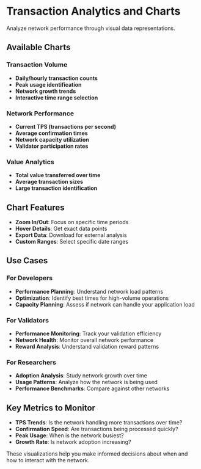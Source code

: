 # Transaction Analytics and Charts

Analyze network performance through visual data representations.

## Available Charts

### Transaction Volume
- **Daily/hourly transaction counts**
- **Peak usage identification**
- **Network growth trends**
- **Interactive time range selection**

### Network Performance
- **Current TPS (transactions per second)**
- **Average confirmation times**
- **Network capacity utilization**
- **Validator participation rates**

### Value Analytics
- **Total value transferred over time**
- **Average transaction sizes**
- **Large transaction identification**

## Chart Features

- **Zoom In/Out**: Focus on specific time periods
- **Hover Details**: Get exact data points
- **Export Data**: Download for external analysis
- **Custom Ranges**: Select specific date ranges

## Use Cases

### For Developers
- **Performance Planning**: Understand network load patterns
- **Optimization**: Identify best times for high-volume operations
- **Capacity Planning**: Assess if network can handle your application load

### For Validators
- **Performance Monitoring**: Track your validation efficiency
- **Network Health**: Monitor overall network performance
- **Reward Analysis**: Understand validation reward patterns

### For Researchers
- **Adoption Analysis**: Study network growth over time
- **Usage Patterns**: Analyze how the network is being used
- **Performance Benchmarks**: Compare against other networks

## Key Metrics to Monitor

- **TPS Trends**: Is the network handling more transactions over time?
- **Confirmation Speed**: Are transactions being processed quickly?
- **Peak Usage**: When is the network busiest?
- **Growth Rate**: Is network adoption increasing?

These visualizations help you make informed decisions about when and how to interact with the network.